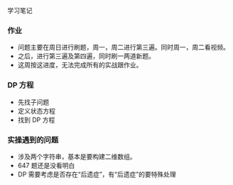 学习笔记

### 作业
- 问题主要在周日进行刷题，周一，周二进行第三遍。同时周一，周二看视频。
- 之后，进行第三遍及第四遍，同时刷一两道新题。
- 这周按这进度，无法完成所有的实战跟作业。

### DP 方程
- 先找子问题
- 定义状态方程
- 找到 DP 方程

### 实操遇到的问题
- 涉及两个字符串，基本是要构建二维数组。
- 647 题还是没看明白
- DP 需要考虑是否存在“后遗症”，有“后遗症”的要特殊处理